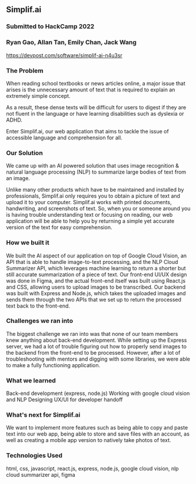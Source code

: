 ## Simplif.ai
### Submitted to HackCamp 2022
### Ryan Gao, Allan Tan, Emily Chan, Jack Wang

https://devpost.com/software/simplif-ai-n4u3sr

### The Problem
When reading school textbooks or news articles online, a major issue that arises is the unnecessary amount of text that is required to explain an extremely simple concept.

As a result, these dense texts will be difficult for users to digest if they are not fluent in the language or have learning disabilities such as dyslexia or ADHD.

Enter Simplif.ai, our web application that aims to tackle the issue of accessible language and comprehension for all.

### Our Solution
We came up with an AI powered solution that uses image recognition & natural language processing (NLP) to summarize large bodies of text from an image.

Unlike many other products which have to be maintained and installed by professionals, Simplif.ai only requires you to obtain a picture of text and upload it to your computer. Simplif.ai works with printed documents, handwriting, and screenshots of text. So, when you or someone around you is having trouble understanding text or focusing on reading, our web application will be able to help you by returning a simple yet accurate version of the text for easy comprehension.

### How we built it
We built the AI aspect of our application on top of Google Cloud Vision, an API that is able to handle image-to-text processing, and the NLP Cloud Summarizer API, which leverages machine learning to return a shorter but still accurate summarization of a piece of text. Our front-end UI/UX design was done in Figma, and the actual front-end itself was built using React.js and CSS, allowing users to upload images to be transcribed. Our backend was built with Express and Node.js, which takes the uploaded images and sends them through the two APIs that we set up to return the processed text back to the front-end.

### Challenges we ran into
The biggest challenge we ran into was that none of our team members knew anything about back-end development. While setting up the Express server, we had a lot of trouble figuring out how to properly send images to the backend from the front-end to be processed. However, after a lot of troubleshooting with mentors and digging with some libraries, we were able to make a fully functioning application.

### What we learned
Back-end development (express, node.js)
Working with google cloud vision and NLP
Designing UX/UI for developer handoff

### What's next for Simplif.ai
We want to implement more features such as being able to copy and paste text into our web app, being able to store and save files with an account, as well as creating a mobile app version to natively take photos of text.

### Technologies Used
html, css, javascript, react.js, express, node.js, google cloud vision, nlp cloud summarizer api, figma
